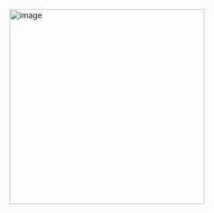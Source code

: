 
<img width="347" alt="image" src="https://user-images.githubusercontent.com/36824170/190024757-e911ef52-2898-4303-a65e-4b178f457217.png">
